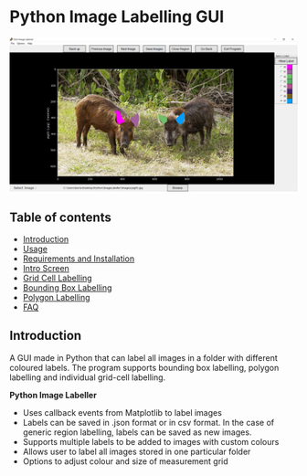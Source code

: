 # Python Image Labelling GUI

![logo](Screenshots/Ear_Labelling.png)

Table of contents
-----------------

* [Introduction](#introduction)
* [Usage](#usage)
* [Requirements and Installation](#requirements-and-installation)
* [Intro Screen](#into-screen)
* [Grid Cell Labelling](#grid-cell-labelling)
* [Bounding Box Labelling](#bounding-box-labelling)
* [Polygon Labelling](#polygon-labelling)
* [FAQ](#faq)

Introduction
------------

A GUI made in Python that can label all images in a folder with different coloured labels. The program supports bounding box labelling, polygon labelling and individual grid-cell labelling.

**Python Image Labeller**

* Uses callback events from Matplotlib to label images
* Labels can be saved in .json format or in csv format. In the case of generic region labelling, labels can be saved as new images.
* Supports multiple labels to be added to images with custom colours
* Allows user to label all images stored in one particular folder
* Options to adjust colour and size of measurement grid
